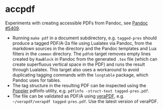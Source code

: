 # accpdf
Experiments with creating accessible PDFs from Pandoc, see
[Pandoc #5409](https://github.com/jgm/pandoc/issues/5409).

* Running `make pdf` in a document subdirectory, e.g. `tagged-pres`
  should produce a tagged PDF/A-2a file using Lualatex via Pandoc,
  from the markdown sources in the directory and the Pandoc
  templates and Lua filters in the `common` directory. The `pdfnb`
  target removes empty lines created by `RawBlock` in Pandoc from
  the generated `.tex` file (which can create superfluous vertical
  space in the PDF) and runs the result through Lualatex. This target
  also uses a workaround to avoid duplicating tagging commands with
  the `longtable` package, which Pandoc uses for tables.
* The tag structure in the resulting PDF can be inspected using
  the [Poppler](https://poppler.freedesktop.org/) pdfinfo utility,
  e.g. `pdfinfo -struct-text tagged-pres.pdf`.
* The file can be validated as PDF/A using
  [veraPDF](https://docs.verapdf.org/install/), e.g.
  `~/verapdf/verapdf tagged-pres.pdf`. Use the latest version of
  veraPDF.
